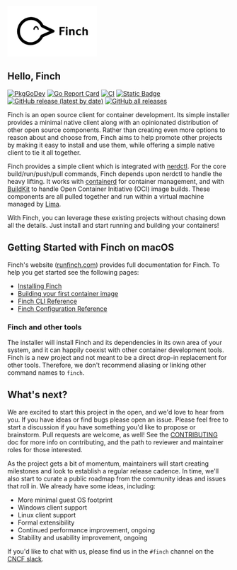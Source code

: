 <!-- markdownlint-disable first-line-h1 no-inline-html -->
<picture>
  <source media="(prefers-color-scheme: dark)" srcset="https://raw.githubusercontent.com/runfinch/finch/main/contrib/logo/Finch_Horizontal_White.svg">
  <source media="(prefers-color-scheme: light)" srcset="https://raw.githubusercontent.com/runfinch/finch/main/contrib/logo/Finch_Horizontal_Black.svg">
  <img alt="Finch logo" width=40% height=auto src="https://raw.githubusercontent.com/runfinch/finch/main/contrib/logo/Finch_Horizontal_Black.svg">
</picture>

## Hello, Finch
<!-- markdownlint-restore -->

[![PkgGoDev](https://pkg.go.dev/badge/github.com/runfinch/finch)](https://pkg.go.dev/github.com/runfinch/finch)
[![Go Report Card](https://goreportcard.com/badge/github.com/runfinch/finch)](https://goreportcard.com/report/github.com/runfinch/finch)
[![CI](https://github.com/runfinch/finch/actions/workflows/ci.yaml/badge.svg?branch=main)](https://github.com/runfinch/finch/actions/workflows/ci.yaml)
[![Static Badge](https://img.shields.io/badge/Website-Benchmarks-blue)](https://runfinch.github.io/finch/dev/bench/)
[![GitHub release (latest by date)](https://img.shields.io/github/v/release/runfinch/finch?logo=GitHub)](https://github.com/runfinch/finch/releases)
[![GitHub all releases](https://img.shields.io/github/downloads/runfinch/finch/total?label=all%20time%20downloads)](https://github.com/runfinch/finch/releases/)

Finch is an open source client for container development. Its simple installer provides a minimal native client along with an opinionated distribution of other open source components. Rather than creating even more options to reason about and choose from, Finch aims to help promote other projects by making it easy to install and use them, while offering a simple native client to tie it all together.

Finch provides a simple client which is integrated with [nerdctl](https://github.com/containerd/nerdctl). For the core build/run/push/pull commands, Finch depends upon nerdctl to handle the heavy lifting. It works with [containerd](https://containerd.io) for container management, and with [BuildKit](https://github.com/moby/buildkit) to handle Open Container Initiative (OCI) image builds. These components are all pulled together and run within a virtual machine managed by [Lima](https://github.com/lima-vm/lima).

With Finch, you can leverage these existing projects without chasing down all the details. Just install and start running and building your containers!

## Getting Started with Finch on macOS

Finch's website ([runfinch.com](https://runfinch.com/)) provides full documentation for Finch. To help you get started see the following pages:

* [Installing Finch](https://runfinch.com/docs/managing-finch/macos/installation/)
* [Building your first container image](https://runfinch.com/docs/getting-started/building-images/)
* [Finch CLI Reference](https://runfinch.com/docs/cli-reference/finch_build/)
* [Finch Configuration Reference](https://runfinch.com/docs/configuration-reference/)

### Finch and other tools

The installer will install Finch and its dependencies in its own area of your system, and it can happily coexist with other container development tools. Finch is a new project and not meant to be a direct drop-in replacement for other tools. Therefore, we don't recommend aliasing or linking other command names to `finch`.

## What's next?

We are excited to start this project in the open, and we'd love to hear from you. If you have ideas or find bugs please open an issue. Please feel free to start a discussion if you have something you'd like to propose or brainstorm. Pull requests are welcome, as well! See the [CONTRIBUTING](CONTRIBUTING.md) doc for more info on contributing, and the path to reviewer and maintainer roles for those interested.

As the project gets a bit of momentum, maintainers will start creating milestones and look to establish a regular release cadence. In time, we'll also start to curate a public roadmap from the community ideas and issues that roll in. We already have some ideas, including:

* More minimal guest OS footprint
* Windows client support
* Linux client support
* Formal extensibility
* Continued performance improvement, ongoing
* Stability and usability improvement, ongoing

If you'd like to chat with us, please find us in the `#finch` channel on the [CNCF slack](https://cloud-native.slack.com).
